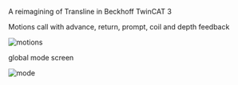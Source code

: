 A reimagining of Transline in Beckhoff TwinCAT 3

Motions call with advance, return, prompt, coil and depth feedback

![motions](https://github.com/tommmooooooo/transline2003/assets/144595622/33199989-e123-4553-94ea-0deba1379e2b)

global mode screen 

![mode](https://github.com/tommmooooooo/transline2003/assets/144595622/4a132797-a552-40bb-81ef-95defc7b9223)
